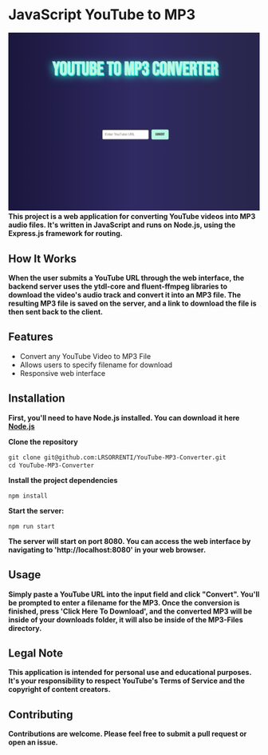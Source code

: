 # JavaScript YouTube to MP3
![Project Image](/assets/YT-Convert.jpg.png)
**This project is a web application for converting YouTube videos into MP3 audio files. It's written in JavaScript and runs on Node.js, using the Express.js framework for routing.**

## How It Works

**When the user submits a YouTube URL through the web interface, the backend server uses the ytdl-core and fluent-ffmpeg libraries to download the video's audio track and convert it into an MP3 file. The resulting MP3 file is saved on the server, and a link to download the file is then sent back to the client.**

## Features

- Convert any YouTube Video to MP3 File
- Allows users to specify filename for download
- Responsive web interface

## Installation

**First, you'll need to have Node.js installed. You can download it here** **[Node.js](https://nodejs.org)**

**Clone the repository**

```console
git clone git@github.com:LRSORRENTI/YouTube-MP3-Converter.git
cd YouTube-MP3-Converter
```

**Install the project dependencies**

```console
npm install
```

**Start the server:**

```console
npm run start
```

**The server will start on port 8080. You can access the web interface by navigating to 'http://localhost:8080' in your web browser.**

## Usage

**Simply paste a YouTube URL into the input field and click "Convert". You'll be prompted to enter a filename for the MP3. Once the conversion is finished, press 'Click Here To Download', and the converted MP3 will be inside of your downloads folder, it will also be inside of the MP3-Files directory.**

## Legal Note

**This application is intended for personal use and educational purposes. It's your responsibility to respect YouTube's Terms of Service and the copyright of content creators.**

## Contributing

**Contributions are welcome. Please feel free to submit a pull request or open an issue.**

